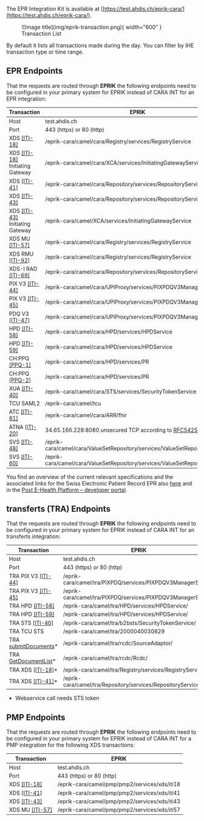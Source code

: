 The EPR Integration Kit is available at [https://test.ahdis.ch/eprik-cara/](https://test.ahdis.ch/eprik-cara/).

<figure markdown>
  ![Image title](img/eprik-transaction.png){ width="600" }
  <figcaption>Transaction List</figcaption>
</figure>
By default it lists all transactions made during the day. You can filter by IHE transaction type or time range.

## EPR Endpoints

That the requests are routed through **EPRIK** the following endpoints need to be configured in your primary system
for EPRIK instead of CARA INT for an EPR integration:


| Transaction                                                                                                                                                                                                                                                          | EPRIK                                                                                           |
|----------------------------------------------------------------------------------------------------------------------------------------------------------------------------------------------------------------------------------------------------------------------|-------------------------------------------------------------------------------------------------|
| Host                                                                                                                                                                                                                                                                 | test.ahdis.ch                                                                                   |
| Port                                                                                                                                                                                                                                                                 | 443 (https) or 80 (http)                                                                        |
| XDS [[ITI-18]](https://profiles.ihe.net/ITI/TF/Volume2/ITI-18.html)                                                                                                                                                                                                  | /eprik-cara/camel/cara/Registry/services/RegistryService                                        |
| XDS [[ITI-18]](https://profiles.ihe.net/ITI/TF/Volume2/ITI-18.html) Initiating Gateway                                                                                                                                                                               | /eprik-cara/camel/cara/XCA/services/InitiatingGatewayService                                    |
| XDS [[ITI-41]](https://profiles.ihe.net/ITI/TF/Volume2/ITI-41.html)                                                                                                                                                                                                  | /eprik-cara/camel/cara/Repository/services/RepositoryService                                    |
| XDS [[ITI-43]](https://profiles.ihe.net/ITI/TF/Volume2/ITI-43.html)                                                                                                                                                                                                  | /eprik-cara/camel/cara/Repository/services/RepositoryService                                    |
| XDS [[ITI-43]](https://profiles.ihe.net/ITI/TF/Volume2/ITI-43.html) Initiating Gateway                                                                                                                                                                               | /eprik-cara/camel/XCA/services/InitiatingGatewayService                                         |
| XDS MU [[ITI-57]](https://profiles.ihe.net/ITI/TF/Volume2/ITI-57.html)                                                                                                                                                                                               | /eprik-cara/camel/cara/Registry/services/RegistryService                                        |
| XDS RMU [[ITI-92]](https://profiles.ihe.net/ITI/TF/Volume2/ITI-92.html)                                                                                                                                                                                              | /eprik-cara/camel/cara/Registry/services/RegistryService                                        |
| XDS-I RAD [[ITI-69]](https://www.ihe.net/uploadedFiles/Documents/Radiology/IHE_RAD_TF_Vol2.pdf)                                                                                                                                                                      | /eprik-cara/camel/cara/Repository/services/RepositoryService                                    |
| PIX V3 [[ITI-44]](https://profiles.ihe.net/ITI/TF/Volume2/ITI-44.html)                                                                                                                                                                                               | /eprik-cara/camel/cara/UPIProxy/services/PIXPDQV3ManagerService                                 |
| PIX V3 [[ITI-45]](https://profiles.ihe.net/ITI/TF/Volume2/ITI-45.html)                                                                                                                                                                                               | /eprik-cara/camel/cara/UPIProxy/services/PIXPDQV3ManagerService                                 |
| PDQ V3 [[ITI-47]](https://profiles.ihe.net/ITI/TF/Volume2/ITI-47.html)                                                                                                                                                                                               | /eprik-cara/camel/cara/UPIProxy/services/PIXPDQV3ManagerService                                 |
| HPD [[ITI-58]](https://profiles.ihe.net/ITI/TF/Volume2/ITI-58.html)                                                                                                                                                                                                  | /eprik-cara/camel/cara/HPD/services/HPDService                                                  |
| HPD [[ITI-59]](https://profiles.ihe.net/ITI/TF/Volume2/ITI-598.html)                                                                                                                                                                                                 | /eprik-cara/camel/cara/HPD/services/HPDService                                                  |
| CH:PPQ [[PPQ-1]](https://www.bag.admin.ch/dam/bag/de/dokumente/nat-gesundheitsstrategien/strategie-ehealth/gesetzgebung-elektronisches-patientendossier/gesetze/ergaenzung_2.1_anhang_5_epdv_edi_ausgabe_4.pdf.download.pdf/EPDV-EDI_Anhang_5_E2.1_DE_Ausgabe_4.pdf) | /eprik-cara/camel/cara/HPD/services/PR                                                          |
| CH:PPQ [[PPQ-2]](https://www.bag.admin.ch/dam/bag/de/dokumente/nat-gesundheitsstrategien/strategie-ehealth/gesetzgebung-elektronisches-patientendossier/gesetze/ergaenzung_2.1_anhang_5_epdv_edi_ausgabe_4.pdf.download.pdf/EPDV-EDI_Anhang_5_E2.1_DE_Ausgabe_4.pdf) | /eprik-cara/camel/cara/HPD/services/PR                                                          |
| XUA [[ITI-40]](https://www.bag.admin.ch/dam/bag/de/dokumente/nat-gesundheitsstrategien/strategie-ehealth/gesetzgebung-elektronisches-patientendossier/gesetze/anhang_5_ergaenzung_1_epdv_edi_ausgabe_4.pdf.download.pdf/EPDV-EDI_Anhang_5_E1_DE_Ausgabe_4.pdf)       | /eprik-cara/camel/cara/STS/services/SecurityTokenService                                        |
| TCU SAML2                                                                                                                                                                                                                                                            | /eprik-cara/camel/tcu                                                                           |
| ATC [[ITI-81]](https://www.ihe.net/uploadedFiles/Documents/ITI/IHE_ITI_Suppl_RESTful-ATNA.pdf)                                                                                                                                                                       | /eprik-cara/camel/cara/ARR/fhir                                                                 |
| ATNA [[ITI-20]](https://profiles.ihe.net/ITI/TF/Volume2/ITI-20.html)                                                                                                                                                                                                 | 34.65.166.228:8080 unsecured TCP according to [RFC5425](https://www.rfc-editor.org/rfc/rfc5425) |
| SVS [[ITI-48]](https://profiles.ihe.net/ITI/TF/Volume2/ITI-48.html)                                                                                                                                                                                                  | /eprik-cara/camel/cara/ValueSetRepository/services/ValueSetRepositoryService                    |
| SVS [[ITI-60]](https://profiles.ihe.net/ITI/TF/Volume2/ITI-60.html)                                                                                                                                                                                                  | /eprik-cara/camel/cara/ValueSetRepository/services/ValueSetRepositoryService                    |

You find an overview of the current relevant specifications and the associated links for the Swiss Electronic Patient Record EPR also [here](https://www.e-health-suisse.ch/en/technik-semantik/epr-projectathon/epr-programming-aids/relevant-specifications.html) and in the [Post E-Health Platform – developer portal](https://developer.post.ch/en/e-health).


## transferts (TRA) Endpoints

That the requests are routed through **EPRIK** the following endpoints need to be configured in your primary system
for EPRIK instead of CARA INT for an transferts integration:


| Transaction                                                                   | EPRIK                                                        |
|-------------------------------------------------------------------------------|--------------------------------------------------------------|
| Host                                                                          | test.ahdis.ch                                                |
| Port                                                                          | 443 (https) or 80 (http)                                     |
| TRA PIX V3 [[ITI-44]](https://profiles.ihe.net/ITI/TF/Volume2/ITI-44.html)    | /eprik-cara/camel/tra/PIXPDQ/services/PIXPDQV3ManagerService |
| TRA PIX V3 [[ITI-45]](https://profiles.ihe.net/ITI/TF/Volume2/ITI-45.html)    | /eprik-cara/camel/tra/PIXPDQ/services/PIXPDQV3ManagerService |
| TRA HPD [[ITI-58]](https://profiles.ihe.net/ITI/TF/Volume2/ITI-58.html)       | /eprik-cara/camel/tra/HPD/services/HPDService/               |
| TRA HPD [[ITI-59]](https://profiles.ihe.net/ITI/TF/Volume2/ITI-598.html)      | /eprik-cara/camel/tra/HPD/services/HPDService/               |
| TRA STS [[ITI-40]](https://profiles.ihe.net/ITI/TF/Volume2/ITI-40.html)       | /eprik-cara/camel/tra/b2bsts/SecurityTokenService/           |
| TRA TCU STS                                                                   | /eprik-cara/camel/tra/2000040030829                          |
| TRA [submitDocuments](transferts/wsdl/SourceAdaptorService.wsdl)*             | /eprik-cara/camel/tra/rcdc/SourceAdaptor/                    |
| TRA [GetDocumentList](transferts/wsdl/RecipientCentricDocumentConsumer.wsdl)* | /eprik-cara/camel/tra/rcdc/Rcdc/                             |
| TRA XDS [[ITI-18]](https://profiles.ihe.net/ITI/TF/Volume2/ITI-18.html)*      | /eprik-cara/camel/tra/Registry/services/RegistryService      |
| TRA XDS [[ITI-41]](https://profiles.ihe.net/ITI/TF/Volume2/ITI-41.html)*      | /eprik-cara/camel/tra/Repository/services/RepositoryService  |

* Webservice call needs STS token


## PMP Endpoints

That the requests are routed through **EPRIK** the following endpoints need to be configured in your primary system
for EPRIK instead of CARA INT for a PMP integration for the following XDS transactions:


| Transaction                                                            | EPRIK                                         |
|------------------------------------------------------------------------|-----------------------------------------------|
| Host                                                                   | test.ahdis.ch                                 |
| Port                                                                   | 443 (https) or 80 (http)                      |
| XDS [[ITI-18]](https://profiles.ihe.net/ITI/TF/Volume2/ITI-18.html)    | /eprik-cara/camel/pmp/pmp2/services/xds/iti18 |
| XDS [[ITI-41]](https://profiles.ihe.net/ITI/TF/Volume2/ITI-41.html)    | /eprik-cara/camel/pmp/pmp2/services/xds/iti41 |
| XDS [[ITI-43]](https://profiles.ihe.net/ITI/TF/Volume2/ITI-43.html)    | /eprik-cara/camel/pmp/pmp2/services/xds/iti43 |
| XDS MU [[ITI-57]](https://profiles.ihe.net/ITI/TF/Volume2/ITI-57.html) | /eprik-cara/camel/pmp/pmp2/services/xds/iti57 |
